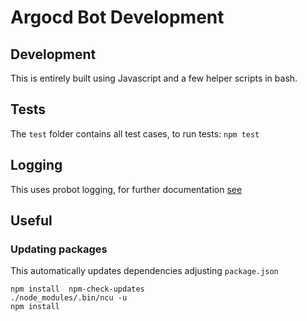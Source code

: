 # Argocd Bot Development

## Development
This is entirely built using Javascript and a few helper scripts in bash.


## Tests
The `test` folder contains all test cases, to run tests: `npm test`


## Logging
This uses probot logging, for further documentation [see](https://probot.github.io/docs/logging/)

## Useful
### Updating packages
This automatically updates dependencies adjusting `package.json`
```
npm install  npm-check-updates
./node_modules/.bin/ncu -u
npm install
```
